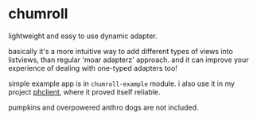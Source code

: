 chumroll
========

lightweight and easy to use dynamic adapter.

basically it's a more intuitive way to add different types of views into
listviews, than regular 'moar adapterz' approach. and it can improve your experience
of dealing with one-typed adapters too!

simple example app is in `chumroll-example` module.
i also use it in my project [phclient](https://github.com/cab404/phclient), where it proved itself reliable.

pumpkins and overpowered anthro dogs are not included.